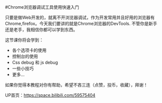 #Chrome浏览器调试工具使用快速入门

只要是做Web开发的，就离不开浏览器调试，作为开发常用并且好用的浏览器有Chrome,firefox。今天我们要讲的就是Chrome浏览器的DevTools.
不管你是新手还是老手，我相信你都可以学到东西。

这节课你将会学到：

- 各个选项卡的使用
- 控制台的使用
- Css debug 和 js debug
- 一些小技巧
- 更多...

如果你觉得本教程对你有帮助，希望不吝三连（点赞，投币，收藏），拜谢！

UP首页：https://space.bilibili.com/59575404